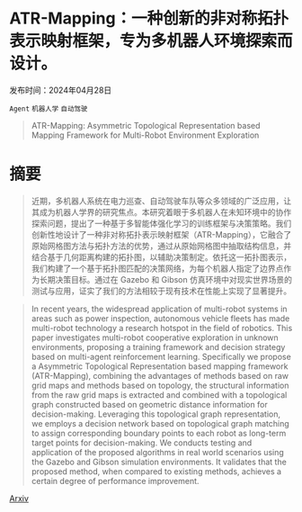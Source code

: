 # ATR-Mapping：一种创新的非对称拓扑表示映射框架，专为多机器人环境探索而设计。

发布时间：2024年04月28日

`Agent` `机器人学` `自动驾驶`

> ATR-Mapping: Asymmetric Topological Representation based Mapping Framework for Multi-Robot Environment Exploration

# 摘要

> 近期，多机器人系统在电力巡查、自动驾驶车队等众多领域的广泛应用，让其成为机器人学界的研究焦点。本研究着眼于多机器人在未知环境中的协作探索问题，提出了一种基于多智能体强化学习的训练框架与决策策略。我们创新性地设计了一种非对称拓扑表示映射框架（ATR-Mapping），它融合了原始网格图方法与拓扑方法的优势，通过从原始网格图中抽取结构信息，并结合基于几何距离构建的拓扑图，以辅助决策制定。依托这一拓扑图表示，我们构建了一个基于拓扑图匹配的决策网络，为每个机器人指定了边界点作为长期决策目标。通过在 Gazebo 和 Gibson 仿真环境中对现实世界场景的测试与应用，证实了我们的方法相较于现有技术在性能上实现了显著提升。

> In recent years, the widespread application of multi-robot systems in areas such as power inspection, autonomous vehicle fleets has made multi-robot technology a research hotspot in the field of robotics. This paper investigates multi-robot cooperative exploration in unknown environments, proposing a training framework and decision strategy based on multi-agent reinforcement learning. Specifically we propose a Asymmetric Topological Representation based mapping framework (ATR-Mapping), combining the advantages of methods based on raw grid maps and methods based on topology, the structural information from the raw grid maps is extracted and combined with a topological graph constructed based on geometric distance information for decision-making. Leveraging this topological graph representation, we employs a decision network based on topological graph matching to assign corresponding boundary points to each robot as long-term target points for decision-making. We conducts testing and application of the proposed algorithms in real world scenarios using the Gazebo and Gibson simulation environments. It validates that the proposed method, when compared to existing methods, achieves a certain degree of performance improvement.

[Arxiv](https://arxiv.org/abs/2404.18089)